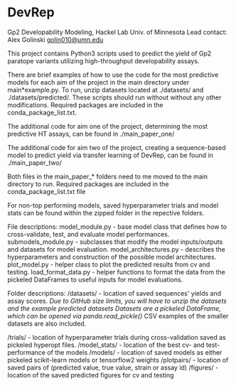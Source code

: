 # DevRep
Gp2 Developability Modeling, Hackel Lab Univ. of Minnesota
Lead contact: Alex Golinski golin010@umn.edu

This project contains Python3 scripts used to predict the yield of Gp2 paratope variants 
utilizing high-throughput developability assays.

There are brief examples of how to use the code for the most predictive models for each aim of the project
in the main directory under main*example.py. To run, unzip datasets located at ./datasets/ and ./datasets/predicted/.
These scripts should run without without any other modifications. Required packages are included in the conda_package_list.txt.

The additional code for aim one of the project, determining the most predictive HT assays, 
can be found in ./main_paper_one/

The additional code for aim two of the project, creating a sequence-based model to predict yield 
via transfer learning of DevRep, can be found in ./main_paper_two/

Both files in the main_paper_* folders need to me moved to the main directory to run. 
Required packages are included in the conda_package_list.txt file

For non-top performing models, saved hyperparameter trials and model stats can be found within the zipped folder in the repective folders.

File descriptions:
model_module.py - base model class that defines how to cross-validate, test, and evaluate model performances.
submodels_module.py - subclasses that modify the model inputs/outputs and datasets for model evaluation.
model_architectures.py - describes the hyperparameters and construction of the possible model architectures.
plot_model.py - helper class to plot the predicted results from cv and testing.
load_format_data.py - helper functions to format the data from the pickeled DataFrames to useful inputs for model evaluations.

Folder descriptions:
/datasets/ - location of saved sequences' yields and assay scores.
*Due to GitHub size limits, you will have to unzip the datasets and the example predicted datasets*
*Datasets are a pickeled DataFrame, which can be opened via panda.read_pickle(<filename>)*
CSV examples of the smaller datasets are also included.

/trials/ - location of hyperparameter trials during cross-validation saved as pickeled hyperopt files.
/model_stats/ - location of the best cv- and test- performance of the models
/models/ - location of saved models as either pickeled scikit-learn models or tensorflow2 weights
/plotpairs/ - location of saved pairs of (predicted value, true value, strain or assay id)
/figures/ - location of the saved predicted figures for cv and testing

